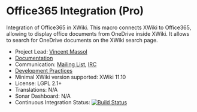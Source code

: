 # Office365 Integration (Pro)

Integration of Office365 in XWiki. This macro connects XWiki to Office365, allowing to display office documents from OneDrive inside XWiki. It allows to search for OneDrive documents on the XWiki search page.

* Project Lead: [Vincent Massol](https://github.com/vmassol)
* [Documentation](https://store.xwiki.com/xwiki/bin/view/Extension/Office365Application)
* Communication: [Mailing List](http://dev.xwiki.org/xwiki/bin/view/Community/MailingLists>), [IRC]( http://dev.xwiki.org/xwiki/bin/view/Community/IRC)
* [Development Practices](http://dev.xwiki.org)
* Minimal XWiki version supported: XWiki 11.10
* License: LGPL 2.1+
* Translations: N/A
* Sonar Dashboard: N/A
* Continuous Integration Status: [![Build Status](http://ci.xwikisas.com/view/All/job/xwikisas/job/application-office365/job/master/badge/icon)](http://ci.xwikisas.com/view/All/job/xwikisas/job/application-office365/job/master/)

